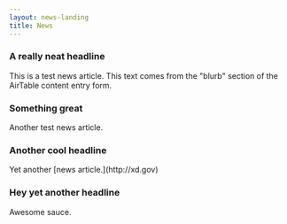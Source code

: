 ```yaml
---
layout: news-landing
title: News
---
```

<div>
<h3>A really neat headline</h3>
<p>This is a test news article. This text comes from the "blurb" section of the AirTable content entry form.
</p>
</div>
<div>
<h3>Something great</h3>
<p>Another test news article.
</p>
</div>
<div>
<h3>Another cool headline</h3>
<p>Yet another [news article.](http://xd.gov)
</p>
</div>
<div>
<h3>Hey yet another headline</h3>
<p>Awesome sauce. 
</p>
</div>